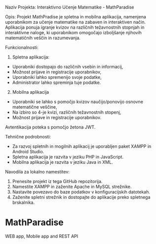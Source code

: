 Naziv Projekta: Interaktivno Učenje Matematike - MathParadise

Opis:
Projekt MathPradise je spletna in mobilna aplikacija, namenjena uporabnikom za učenje matematike na zabaven in interaktiven način. Aplikacija ponuja igranje kvizov na različnih težavnostnih stopnjah in interaktivne naloge, ki uporabnikom omogočajo izboljšanje njihovih matematičnih veščin in razumevanja.

Funkcionalnosti:
1. Spletna aplikacija:
- Uporabniki dostopajo do različnih vsebin in informacij,
- Možnost prijave in registracije uporabnikov,
- Uporabniki lahko spremenijo svoje podatke,
- Administrator lahko spreminja tuje podatke.

2. Mobilna aplikacija
- Uporabniki se lahko s pomočjo kvizov naučijo/ponovijo osnovne matematične veščine,
- Na izbiro so 4-je kvizi, različnih težavnostnih stopenj,
- Možnost prijave in registracije uporabnikov.

Avtentikacija poteka s pomočjo žetona JWT.

Tehnične podrobnosti:
- Za razvoj spletnih in mogilnih aplikacij je uporabljen paket XAMPP in Android Studio.
- Spletna aplikacija je razvita v jeziku PHP in JavaScript.
- Mobilna aplikacija je razvita v jeziku Java in XML.

Navodila za lokalno namestitev:
1. Prenesite projekt iz tega GitHub repozitorija.
2. Namestite XAMPP in zaženite Apache in MySQL strežnike.
3. Nastavite povezavo do baze podatkov v konfiguracijskih datotekah.
4. Zaženite spletni strežnik in dostopajte do aplikacije preko spletnega brskalnika.




# MathParadise
WEB app, Mobile app and REST API
